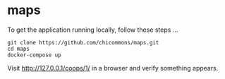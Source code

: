 # maps

To get the application running locally, follow these steps ...

```
git clone https://github.com/chicommons/maps.git
cd maps
docker-compose up
```

Visit http://127.0.0.1/coops/1/ in a browser and verify something appears.

